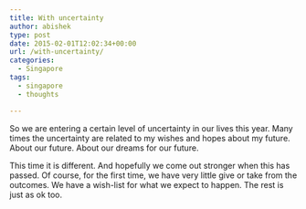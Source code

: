 ```yaml
---
title: With uncertainty
author: abishek
type: post
date: 2015-02-01T12:02:34+00:00
url: /with-uncertainty/
categories:
  - Singapore
tags:
  - singapore
  - thoughts

---
```

So we are entering a certain level of uncertainty in our lives this year. Many times the uncertainty are related to my wishes and hopes about my future. About our future. About our dreams for our future.

This time it is different. And hopefully we come out stronger when this has passed. Of course, for the first time, we have very little give or take from the outcomes. We have a wish-list for what we expect to happen. The rest is just as ok too.